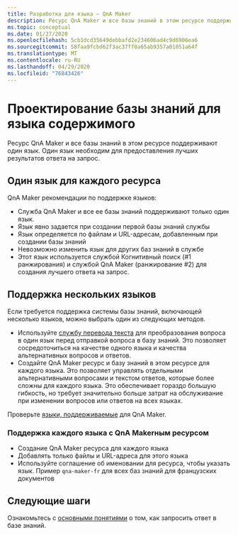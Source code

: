 ```yaml
---
title: Разработка для языка — QnA Maker
description: Ресурс QnA Maker и все базы знаний в этом ресурсе поддерживают один язык. Один язык необходим для предоставления лучших результатов ответа на запрос.
ms.topic: conceptual
ms.date: 01/27/2020
ms.openlocfilehash: 5cb1dcd35649debbafd2e234606ad4c9d6906ea6
ms.sourcegitcommit: 58faa9fcbd62f3ac37ff0a65ab9357a01051a64f
ms.translationtype: MT
ms.contentlocale: ru-RU
ms.lasthandoff: 04/29/2020
ms.locfileid: "76843426"
---
```

# <a name="design-knowledge-base-for-content-language"></a>Проектирование базы знаний для языка содержимого

Ресурс QnA Maker и все базы знаний в этом ресурсе поддерживают один язык. Один язык необходим для предоставления лучших результатов ответа на запрос.

## <a name="single-language-per-resource"></a>Один язык для каждого ресурса

QnA Maker рекомендации по поддержке языков:

* Служба QnA Maker и все ее базы знаний поддерживают только один язык.
* Язык явно задается при создании первой базы знаний службы
* Язык определяется по файлам и URL-адресам, добавленным при создании базы знаний
* Невозможно изменить язык для других баз знаний в службе
* Этот язык используется службой Когнитивный поиск (#1 ранжирования) и службой QnA Maker (ранжирование #2) для создания лучшего ответа на запрос.

## <a name="supporting-multiple-languages"></a>Поддержка нескольких языков

Если требуется поддержка системы базы знаний, включающей несколько языков, можно выбрать один из следующих методов.

* Используйте [службу перевода текста](../../translator/translator-info-overview.md) для преобразования вопроса в один язык перед отправкой вопроса в базу знаний. Это позволяет сосредоточиться на качестве одного языка и качества альтернативных вопросов и ответов.
* Создайте QnA Maker ресурс и базу знаний в этом ресурсе для каждого языка. Это позволяет управлять отдельными альтернативными вопросами и текстом ответов, которые более сложны для каждого языка. Это обеспечивает гораздо большую гибкость, но требует значительно больше затрат на обслуживание при изменении вопросов или ответов на всех языках.

Проверьте [языки, поддерживаемые](../overview/language-support.md) для QnA Maker.

### <a name="support-each-language-with-a-qna-maker-resource"></a>Поддержка каждого языка с QnA Makerным ресурсом

* Создание QnA Maker ресурса для каждого языка
* Добавлять только файлы и URL-адреса для этого языка
* Используйте соглашение об именовании для ресурса, чтобы указать язык. Пример `qna-maker-fr` для всех баз знаний для французских документов

## <a name="next-steps"></a>Следующие шаги

Ознакомьтесь с [основными понятиями](query-knowledge-base.md) о том, как запросить ответ в базе знаний.